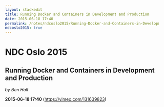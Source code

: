 ```yaml
---
layout: stackedit
title: Running Docker and Containers in Development and Production
date: 2015-06-18 17:40
permalink: /notes/ndcoslo2015/Running-Docker-and-Containers-in-Development-and-Production.html
ndcoslo2015: true
---
```


# NDC Oslo 2015

## Running Docker and Containers in Development and Production
*by Ben Hall*

**2015-06-18 17:40** (https://vimeo.com/131639823)